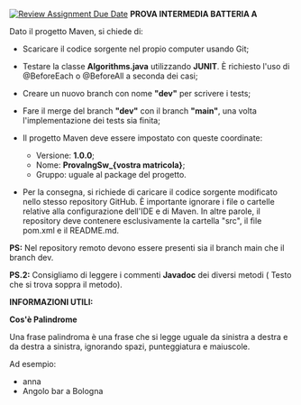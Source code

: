 [![Review Assignment Due Date](https://classroom.github.com/assets/deadline-readme-button-22041afd0340ce965d47ae6ef1cefeee28c7c493a6346c4f15d667ab976d596c.svg)](https://classroom.github.com/a/Ui3qgUdQ)
**PROVA INTERMEDIA BATTERIA A**

Dato il progetto Maven, si chiede di:    

- Scaricare il codice sorgente nel propio computer usando Git;

- Testare la classe **Algorithms.java** utilizzando **JUNIT**. È richiesto l'uso di @BeforeEach o @BeforeAll a seconda dei casi;

- Creare un nuovo branch con nome **"dev"** per scrivere i tests;
  
- Fare il merge del branch **"dev"** con il branch **"main"**, una volta l'implementazione dei tests sia finita; 

- Il progetto Maven deve essere impostato con queste coordinate:
	- Versione: **1.0.0**;
	- Nome: **ProvaIngSw_{vostra matricola}**;
	- Gruppo: uguale al package del progetto.

- Per la consegna, si richiede di caricare il codice sorgente modificato nello stesso repository GitHub. È importante ignorare i file o cartelle relative alla configurazione dell'IDE e di Maven. In altre parole, il repository deve contenere esclusivamente la cartella "src", il file pom.xml e il README.md.

**PS:** Nel repository remoto devono essere presenti sia il branch main che il branch dev.

**PS.2:** Consigliamo di leggere i commenti **Javadoc** dei diversi metodi ( Testo che si trova soppra il metodo).

**INFORMAZIONI UTILI:**

**Cos'è Palindrome**

Una frase palindroma è una frase che si legge uguale da sinistra a destra e da destra a sinistra, ignorando spazi, punteggiatura e maiuscole.

Ad esempio:
  - anna
  - Angolo bar a Bologna
